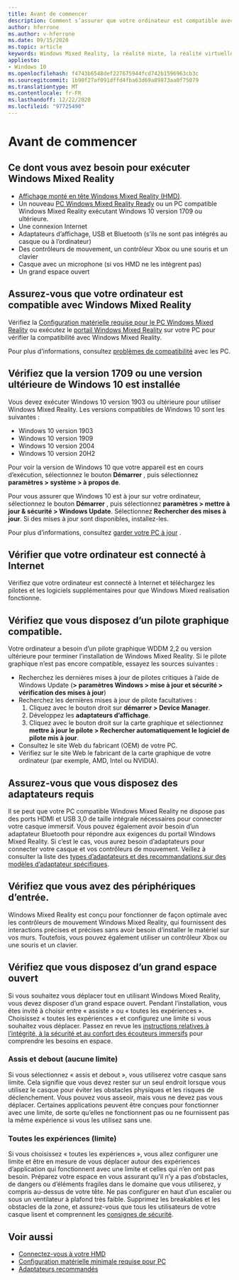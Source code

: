 ```yaml
---
title: Avant de commencer
description: Comment s’assurer que votre ordinateur est compatible avec, et prêt pour, Windows Mixed Reality.
author: hferrone
ms.author: v-hferrone
ms.date: 09/15/2020
ms.topic: article
keywords: Windows Mixed Reality, la réalité mixte, la réalité virtuelle, VR, MR, compatible, compatibilité, prise en main, configuration, PC, configuration système requise
appliesto:
- Windows 10
ms.openlocfilehash: f4743b6548def227675944fcd742b1596963cb3c
ms.sourcegitcommit: 1b90f27af091dffd4fba63d69a89873aa0f75079
ms.translationtype: MT
ms.contentlocale: fr-FR
ms.lasthandoff: 12/22/2020
ms.locfileid: "97725490"
---
```

# <a name="before-you-start"></a>Avant de commencer

## <a name="what-youll-need-to-run-windows-mixed-reality"></a>Ce dont vous avez besoin pour exécuter Windows Mixed Reality

* [Affichage monté en tête Windows Mixed Reality (HMD)](https://www.microsoft.com/en-us/windows/windows-mixed-reality-devices).
* Un nouveau [PC Windows Mixed Reality Ready](https://support.microsoft.com/en-us/help/4039260/windows-10-mixed-reality-pc-hardware-guidelines) ou un PC compatible Windows Mixed Reality exécutant Windows 10 version 1709 ou ultérieure.
* Une connexion Internet
* Adaptateurs d’affichage, USB et Bluetooth (s’ils ne sont pas intégrés au casque ou à l’ordinateur)
* Des contrôleurs de mouvement, un contrôleur Xbox ou une souris et un clavier
* Casque avec un microphone (si vos HMD ne les intègrent pas)
* Un grand espace ouvert

## <a name="make-sure-your-pc-is-compatible-with-windows-mixed-reality"></a>Assurez-vous que votre ordinateur est compatible avec Windows Mixed Reality

Vérifiez la [Configuration matérielle requise pour le PC Windows Mixed Reality](windows-mixed-reality-minimum-pc-hardware-compatibility-guidelines.md) ou exécutez le [portail Windows Mixed Reality](install-windows-mixed-reality.md#launch-mixed-reality-portal) sur votre PC pour vérifier la compatibilité avec Windows Mixed Reality.

Pour plus d’informations, consultez [problèmes de compatibilité](https://support.microsoft.com/help/4045777/windows-10-get-help-with-pc-compatibility-in-windows-mixed-reality) avec les PC.

## <a name="make-sure-you-have-the-windows-10-version-1709-or-newer-installed"></a>Vérifiez que la version 1709 ou une version ultérieure de Windows 10 est installée

Vous devez exécuter Windows 10 version 1903 ou ultérieure pour utiliser Windows Mixed Reality. Les versions compatibles de Windows 10 sont les suivantes :

* Windows 10 version 1903
* Windows 10 version 1909
* Windows 10 version 2004
* Windows 10 version 20H2

Pour voir la version de Windows 10 que votre appareil est en cours d’exécution, sélectionnez le bouton **Démarrer** , puis sélectionnez **paramètres > système > à propos de**.

Pour vous assurer que Windows 10 est à jour sur votre ordinateur, sélectionnez le bouton **Démarrer** , puis sélectionnez **paramètres > mettre à jour & sécurité > Windows Update**.  Sélectionnez **Rechercher des mises à jour**. Si des mises à jour sont disponibles, installez-les.

Pour plus d’informations, consultez [garder votre PC à jour](https://support.microsoft.com/help/12373/windows-update-faq) .

## <a name="make-sure-your-pc-is-connected-to-the-internet"></a>Vérifier que votre ordinateur est connecté à Internet

Vérifiez que votre ordinateur est connecté à Internet et téléchargez les pilotes et les logiciels supplémentaires pour que Windows Mixed realisation fonctionne.

## <a name="make-sure-you-have-a-compatible-graphics-driver"></a>Vérifiez que vous disposez d’un pilote graphique compatible.

Votre ordinateur a besoin d’un pilote graphique WDDM 2,2 ou version ultérieure pour terminer l’installation de Windows Mixed Reality. Si le pilote graphique n’est pas encore compatible, essayez les sources suivantes :

* Recherchez les dernières mises à jour de pilotes critiques à l’aide de Windows Update (**> paramètres Windows > mise à jour et sécurité > vérification des mises à jour**)
* Recherchez les dernières mises à jour de pilote facultatives :
    1. Cliquez avec le bouton droit sur **démarrer > Device Manager**.
    2. Développez les **adaptateurs d’affichage**.
    3. Cliquez avec le bouton droit sur la carte graphique et sélectionnez **mettre à jour le pilote > Rechercher automatiquement le logiciel de pilote mis à jour**.
* Consultez le site Web du fabricant (OEM) de votre PC.
* Vérifiez sur le site Web le fabricant de la carte graphique de votre ordinateur (par exemple, AMD, Intel ou NVIDIA).

## <a name="make-sure-that-you-have-any-required-adapters"></a>Assurez-vous que vous disposez des adaptateurs requis

Il se peut que votre PC compatible Windows Mixed Reality ne dispose pas des ports HDMI et USB 3,0 de taille intégrale nécessaires pour connecter votre casque immersif. Vous pouvez également avoir besoin d’un adaptateur Bluetooth pour répondre aux exigences du portail Windows Mixed Reality.  Si c’est le cas, vous aurez besoin d’adaptateurs pour connecter votre casque et vos contrôleurs de mouvement. Veillez à consulter la liste des [types d’adaptateurs et des recommandations sur des modèles d’adaptateur spécifiques](recommended-adapters-for-windows-mixed-reality-capable-pcs.md).

## <a name="make-sure-that-you-have-input-devices"></a>Vérifiez que vous avez des périphériques d’entrée.

Windows Mixed Reality est conçu pour fonctionner de façon optimale avec les contrôleurs de mouvement Windows Mixed Reality, qui fournissent des interactions précises et précises sans avoir besoin d’installer le matériel sur vos murs. Toutefois, vous pouvez également utiliser un contrôleur Xbox ou une souris et un clavier.

## <a name="make-sure-that-you-have-a-large-open-space"></a>Vérifiez que vous disposez d’un grand espace ouvert

Si vous souhaitez vous déplacer tout en utilisant Windows Mixed Reality, vous devez disposer d’un grand espace ouvert.  Pendant l’installation, vous êtes invité à choisir entre « assiste » ou « toutes les expériences ». Choisissez « toutes les expériences » et configurez une limite si vous souhaitez vous déplacer. Passez en revue les [instructions relatives à l’intégrité, à la sécurité et au confort des écouteurs immersifs](wmr-health-safety-comfort.md) pour comprendre les besoins en espace.

### <a name="seated-and-standing-no-boundary"></a>Assis et debout (aucune limite)

Si vous sélectionnez « assis et debout », vous utiliserez votre casque sans limite. Cela signifie que vous devez rester sur un seul endroit lorsque vous utilisez le casque pour éviter les obstacles physiques et les risques de déclenchement. Vous pouvez vous asseoir, mais vous ne devez pas vous déplacer. Certaines applications peuvent être conçues pour fonctionner avec une limite, de sorte qu’elles ne fonctionnent pas ou ne fournissent pas la même expérience si vous les utilisez sans une.

### <a name="all-experiences-boundary"></a>Toutes les expériences (limite)

Si vous choisissez « toutes les expériences », vous allez configurer une limite et être en mesure de vous déplacer autour des expériences d’application qui fonctionnent avec une limite et celles qui n’en ont pas besoin. Préparez votre espace en vous assurant qu’il n’y a pas d’obstacles, de dangers ou d’éléments fragiles dans le domaine que vous utiliserez, y compris au-dessus de votre tête. Ne pas configurer en haut d’un escalier ou sous un ventilateur à plafond très faible. Supprimez les breakables et les obstacles de la zone, et assurez-vous que tous les utilisateurs de votre casque lisent et comprennent les [consignes de sécurité](https://support.microsoft.com/en-us/help/4039969/windows-10-mixed-reality-immersive-headset-health-safety-comfort).

## <a name="see-also"></a>Voir aussi

* [Connectez-vous à votre HMD](plug-in-your-headset.md)
* [Configuration matérielle minimale requise pour PC](windows-mixed-reality-minimum-pc-hardware-compatibility-guidelines.md)
* [Adaptateurs recommandés](recommended-adapters-for-windows-mixed-reality-capable-pcs.md)